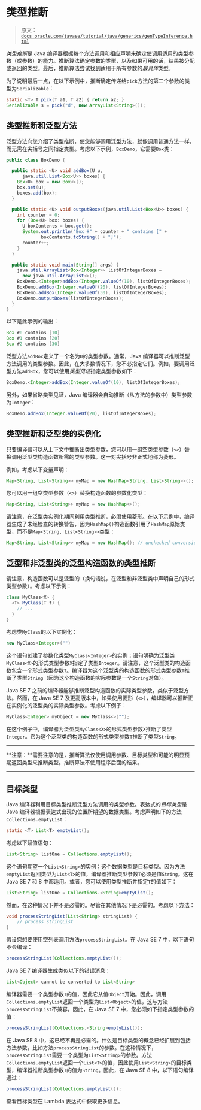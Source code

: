 # 类型推断

> 原文：[`docs.oracle.com/javase/tutorial/java/generics/genTypeInference.html`](https://docs.oracle.com/javase/tutorial/java/generics/genTypeInference.html)

*类型推断*是 Java 编译器根据每个方法调用和相应声明来确定使调用适用的类型参数（或参数）的能力。推断算法确定参数的类型，以及如果可用的话，结果被分配或返回的类型。最后，推断算法尝试找到适用于所有参数的*最具体*类型。

为了说明最后一点，在以下示例中，推断确定传递给`pick`方法的第二个参数的类型为`Serializable`：

```java
static <T> T pick(T a1, T a2) { return a2; }
Serializable s = pick("d", new ArrayList<String>());

```

## 类型推断和泛型方法

泛型方法向您介绍了类型推断，使您能够调用泛型方法，就像调用普通方法一样，而无需在尖括号之间指定类型。考虑以下示例，`BoxDemo`，它需要`Box`类：

```java
public class BoxDemo {

  public static <U> void addBox(U u, 
      java.util.List<Box<U>> boxes) {
    Box<U> box = new Box<>();
    box.set(u);
    boxes.add(box);
  }

  public static <U> void outputBoxes(java.util.List<Box<U>> boxes) {
    int counter = 0;
    for (Box<U> box: boxes) {
      U boxContents = box.get();
      System.out.println("Box #" + counter + " contains [" +
             boxContents.toString() + "]");
      counter++;
    }
  }

  public static void main(String[] args) {
    java.util.ArrayList<Box<Integer>> listOfIntegerBoxes =
      new java.util.ArrayList<>();
    BoxDemo.<Integer>addBox(Integer.valueOf(10), listOfIntegerBoxes);
    BoxDemo.addBox(Integer.valueOf(20), listOfIntegerBoxes);
    BoxDemo.addBox(Integer.valueOf(30), listOfIntegerBoxes);
    BoxDemo.outputBoxes(listOfIntegerBoxes);
  }
}

```

以下是此示例的输出：

```java
Box #0 contains [10]
Box #1 contains [20]
Box #2 contains [30]

```

泛型方法`addBox`定义了一个名为`U`的类型参数。通常，Java 编译器可以推断泛型方法调用的类型参数。因此，在大多数情况下，您不必指定它们。例如，要调用泛型方法`addBox`，您可以使用*类型见证*指定类型参数如下：

```java
BoxDemo.<Integer>addBox(Integer.valueOf(10), listOfIntegerBoxes);

```

另外，如果省略类型见证，Java 编译器会自动推断（从方法的参数中）类型参数为`Integer`：

```java
BoxDemo.addBox(Integer.valueOf(20), listOfIntegerBoxes);

```

## 类型推断和泛型类的实例化

只要编译器可以从上下文中推断出类型参数，您可以用一组空类型参数（`<>`）替换调用泛型类构造函数所需的类型参数。这一对尖括号非正式地称为菱形。

例如，考虑以下变量声明：

```java
Map<String, List<String>> myMap = new HashMap<String, List<String>>();

```

您可以用一组空类型参数（`<>`）替换构造函数的参数化类型：

```java
Map<String, List<String>> myMap = new HashMap<>();

```

请注意，在泛型类实例化期间利用类型推断，必须使用菱形。在以下示例中，编译器生成了未经检查的转换警告，因为`HashMap()`构造函数引用了`HashMap`原始类型，而不是`Map<String, List<String>>`类型：

```java
Map<String, List<String>> myMap = new HashMap(); // unchecked conversion warning

```

## 泛型和非泛型类的泛型构造函数的类型推断

请注意，构造函数可以是泛型的（换句话说，在泛型和非泛型类中声明自己的形式类型参数）。考虑以下示例：

```java
class MyClass<X> {
  <T> MyClass(T t) {
    // ...
  }
}

```

考虑类`MyClass`的以下实例化：

```java
new MyClass<Integer>("")

```

这个语句创建了参数化类型`MyClass<Integer>`的实例；语句明确为泛型类`MyClass<X>`的形式类型参数`X`指定了类型`Integer`。请注意，这个泛型类的构造函数包含一个形式类型参数`T`。编译器为这个泛型类的构造函数的形式类型参数`T`推断了类型`String`（因为这个构造函数的实际参数是一个`String`对象）。

Java SE 7 之前的编译器能够推断泛型构造函数的实际类型参数，类似于泛型方法。然而，在 Java SE 7 及更高版本中，如果使用菱形（`<>`），编译器可以推断正在实例化的泛型类的实际类型参数。考虑以下例子：

```java
MyClass<Integer> myObject = new MyClass<>("");

```

在这个例子中，编译器为泛型类`MyClass<X>`的形式类型参数`X`推断了类型`Integer`。它为这个泛型类的构造函数的形式类型参数`T`推断了类型`String`。

* * *

**注意：**需要注意的是，推断算法仅使用调用参数、目标类型和可能的明显预期返回类型来推断类型。推断算法不使用程序后面的结果。

* * *

## 目标类型

Java 编译器利用目标类型推断泛型方法调用的类型参数。表达式的*目标类型*是 Java 编译器根据表达式出现的位置所期望的数据类型。考虑声明如下的方法`Collections.emptyList`：

```java
static <T> List<T> emptyList();

```

考虑以下赋值语句：

```java
List<String> listOne = Collections.emptyList();

```

这个语句期望一个`List<String>`的实例；这个数据类型是目标类型。因为方法`emptyList`返回类型为`List<T>`的值，编译器推断类型参数`T`必须是值`String`。这在 Java SE 7 和 8 中都适用。或者，您可以使用类型推断并指定`T`的值如下：

```java
List<String> listOne = Collections.<String>emptyList();

```

然而，在这种情况下并不是必需的。尽管在其他情况下是必需的。考虑以下方法：

```java
void processStringList(List<String> stringList) {
    // process stringList
}

```

假设您想要使用空列表调用方法`processStringList`。在 Java SE 7 中，以下语句不会编译：

```java
processStringList(Collections.emptyList());

```

Java SE 7 编译器生成类似以下的错误消息：

```java
List<Object> cannot be converted to List<String>

```

编译器需要一个类型参数`T`的值，因此它从值`Object`开始。因此，调用`Collections.emptyList`返回一个类型为`List<Object>`的值，这与方法`processStringList`不兼容。因此，在 Java SE 7 中，您必须如下指定类型参数的值：

```java
processStringList(Collections.<String>emptyList());

```

在 Java SE 8 中，这已经不再是必需的。什么是目标类型的概念已经扩展到包括方法参数，比如方法`processStringList`的参数。在这种情况下，`processStringList`需要一个类型为`List<String>`的参数。方法`Collections.emptyList`返回一个`List<T>`的值，因此使用`List<String>`的目标类型，编译器推断类型参数`T`的值为`String`。因此，在 Java SE 8 中，以下语句编译通过：

```java
processStringList(Collections.emptyList());

```

查看目标类型在 Lambda 表达式中获取更多信息。
